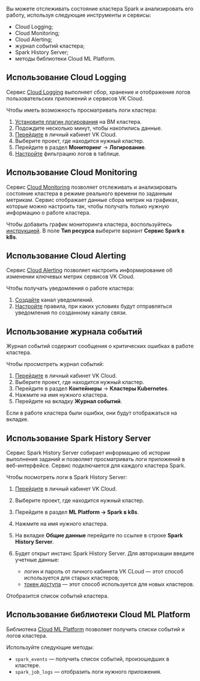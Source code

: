 Вы можете отслеживать состояние кластера Spark и анализировать его работу, используя следующие инструменты и сервисы:

- Cloud Logging;
- Cloud Monitoring;
- Cloud Alerting;
- журнал событий кластера;
- Spark History Server;
- методы библиотеки Cloud ML Platform.

## Использование Cloud Logging

Сервис [Cloud Logging](/ru/monitoring-services/logging) выполняет сбор, хранение и отображение логов пользовательских приложений и сервисов VK Cloud.

Чтобы иметь возможность просматривать логи кластера:

1. [Установите плагин логирования](/ru/monitoring-services/logging/service-management/connect-plugin) на ВМ кластера.
1. Подождите несколько минут, чтобы накопились данные.
1. [Перейдите](https://msk.cloud.vk.com/app/) в личный кабинет VK Cloud.
1. Выберите проект, где находится нужный кластер.
1. Перейдите в раздел **Мониторинг** → **Логирование**.
1. [Настройте](ru/monitoring-services/logging/service-management/view-logs) фильтрацию логов в таблице.

## Использование Cloud Monitoring

Сервис [Cloud Monitoring](/ru/monitoring-services/monitoring) позволяет отслеживать и анализировать состояние кластера в режиме реального времени по заданным метрикам. Сервис отображает данные сбора метрик на графиках, которые можно настроить так, чтобы получать только нужную информацию о работе кластера.

Чтобы добавить график мониторинга кластера, воспользуйтесь [инструкцией](/ru/monitoring-services/monitoring/quick-start#1_sozdayte_grafik). В поле **Тип ресурса** выберите вариант **Сервис Spark в k8s**.

## Использование Cloud Alerting

Сервис [Cloud Alerting](/ru/monitoring-services/alerting) позволяет настроить информирование об изменении ключевых метрик сервисов VK Cloud.

Чтобы получать уведомления о работе кластера:

1. [Создайте](/ru/monitoring-services/alerting/notification/notification-add) канал уведомлений.
1. [Настройте](/ru/monitoring-services/alerting/triggers/triggers-add) правила, при каких условиях будут отправляться уведомления по созданному каналу связи.

## Использование журнала событий

Журнал событий содержит сообщения о критических ошибках в работе кластера.

Чтобы просмотреть журнал событий:

1. [Перейдите](https://msk.cloud.vk.com/app/) в личный кабинет VK Cloud.
1. Выберите проект, где находится нужный кластер.
1. Перейдите в раздел **Контейнеры** → **Кластеры Kubernetes**.
1. Нажмите на имя нужного кластера.
1. Перейдите на вкладку **Журнал событий**.

Если в работе кластера были ошибки, они будут отображаться на вкладке.

## Использование Spark History Server

Сервис Spark History Server собирает информацию об истории выполнения заданий и позволяет просматривать логи приложений в веб-интерфейсе. Сервис подключается для каждого кластера Spark.

Чтобы посмотреть логи в Spark History Server:

1. [Перейдите](https://msk.cloud.vk.com/app/) в личный кабинет VK Cloud.
1. Выберите проект, где находится нужный кластер.
1. Перейдите в раздел **ML Platform → Spark в k8s**.
1. Нажмите на имя нужного кластера.
1. На вкладке **Общие данные** перейдите по ссылке в строке **Spark History Server**.
1. Будет открыт инстанс Spark History Server. Для авторизации введите учетные данные:

    - логин и пароль от личного кабинета VK CLoud — этот способ используется для старых кластеров;
    - [токен доступа](/ru/ml/spark-to-k8s/ml-platform-library/authz) — этот способ используется для новых кластеров.

Отобразится список событий кластера.

## Использование библиотеки Cloud ML Platform

Библиотека [Cloud ML Platform](ru/ml/spark-to-k8s/ml-platform-library/library-reference) позволяет получить списки событий и логов кластера.

Используйте следующие методы:

- `spark_events` — получить список событий, произошедших в кластере.
- `spark_job_logs` — отобразить логи нужного приложения.
